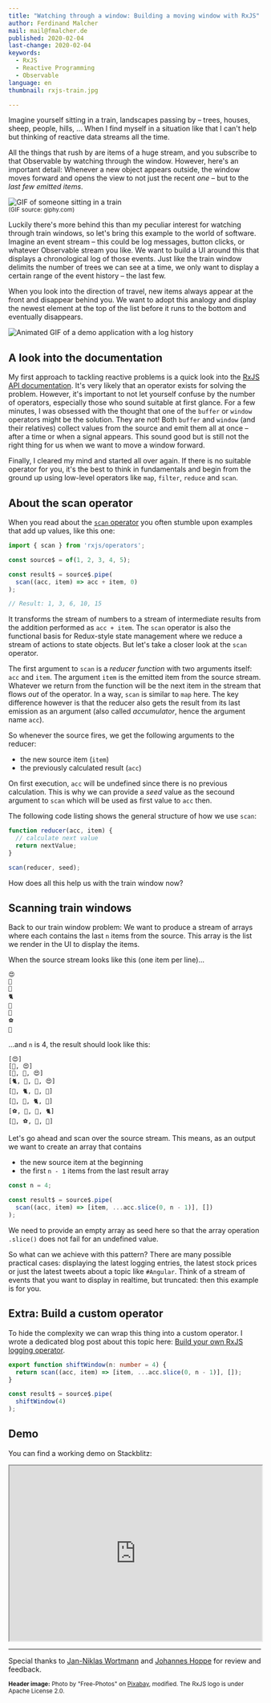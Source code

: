 ```yaml
---
title: "Watching through a window: Building a moving window with RxJS"
author: Ferdinand Malcher
mail: mail@fmalcher.de
published: 2020-02-04
last-change: 2020-02-04
keywords:
  - RxJS
  - Reactive Programming
  - Observable
language: en
thumbnail: rxjs-train.jpg

---
```


Imagine yourself sitting in a train, landscapes passing by – trees, houses, sheep, people, hills, ...
When I find myself in a situation like that I can't help but thinking of reactive data streams all the time.

All the things that rush by are items of a huge stream, and you subscribe to that Observable by watching through the window.
However, here's an important detail: Whenever a new object appears outside, the window moves forward and opens the view to not just the recent *one* – but to the *last few emitted items*.

![GIF of someone sitting in a train](train.gif)
<br><small>(GIF source: giphy.com)</small>

Luckily there's more behind this than my peculiar interest for watching through train windows, so let's bring this example to the world of software.
Imagine an event stream – this could be log messages, button clicks, or whatever Observable stream you like.
We want to build a UI around this that displays a chronological log of those events.
Just like the train window delimits the number of trees we can see at a time, we only want to display a certain range of the event history – the last few.

When you look into the direction of travel, new items always appear at the front and disappear behind you. We want to adopt this analogy and display the newest element at the top of the list before it runs to the bottom and eventually disappears.

![Animated GIF of a demo application with a log history](loghistory.gif)


## A look into the documentation

My first approach to tackling reactive problems is a quick look into the [RxJS API documentation](https://rxjs.dev/api).
It's very likely that an operator exists for solving the problem.
However, it's important to not let yourself confuse by the number of operators, especially those who sound suitable at first glance.
For a few minutes, I was obsessed with the thought that one of the `buffer` or `window` operators might be the solution.
They are not! Both `buffer` and `window` (and their relatives) collect values from the source and emit them all at once – after a time or when a signal appears.
This sound good but is still not the right thing for us when we want to move a window forward.

Finally, I cleared my mind and started all over again.
If there is no suitable operator for you, it's the best to think in fundamentals and begin from the ground up using low-level operators like `map`, `filter`, `reduce` and `scan`.

## About the scan operator

When you read about the [`scan` operator](https://rxjs.dev/api/operators/scan) you often stumble upon examples that add up values, like this one:

```ts
import { scan } from 'rxjs/operators';

const source$ = of(1, 2, 3, 4, 5);

const result$ = source$.pipe(
  scan((acc, item) => acc + item, 0)
);

// Result: 1, 3, 6, 10, 15
```

It transforms the stream of numbers to a stream of intermediate results from the addition performed as `acc + item`.
The `scan` operator is also the functional basis for Redux-style state management where we reduce a stream of actions to state objects.
But let's take a closer look at the `scan` operator.

The first argument to `scan` is a *reducer function* with two arguments itself: `acc` and `item`.
The argument `item` is the emitted item from the source stream.
Whatever we return from the function will be the next item in the stream that flows *out* of the operator.
In a way, `scan` is similar to `map` here.
The key difference however is that the reducer also gets the result from its last emission as an argument (also called *accumulator*, hence the argument name `acc`).

So whenever the source fires, we get the following arguments to the reducer:

- the new source item (`item`)
- the previously calculated result (`acc`)

On first execution, `acc` will be undefined since there is no previous calculation.
This is why we can provide a *seed* value as the secound argument to `scan` which will be used as first value to `acc` then.

The following code listing shows the general structure of how we use `scan`:

```ts
function reducer(acc, item) {
  // calculate next value
  return nextValue;
}

scan(reducer, seed);
```

How does all this help us with the train window now?

## Scanning train windows

Back to our train window problem: We want to produce a stream of arrays where each contains the last `n` items from the source.
This array is the list we render in the UI to display the items.

When the source stream looks like this (one item per line)...

```
😍
🦊
🍓
🐈
🍕
🐙
⚽️
🐳
```

...and `n` is 4, the result should look like this:

```
[😍]
[🦊, 😍]
[🍓, 🦊, 😍]
[🐈, 🍓, 🦊, 😍]
[🍕, 🐈, 🍓, 🦊]
[🐙, 🍕, 🐈, 🍓]
[⚽️, 🐙, 🍕, 🐈]
[🐳, ⚽️, 🐙, 🍕]
```


Let's go ahead and scan over the source stream.
This means, as an output we want to create an array that contains
- the new source item at the beginning
- the first `n - 1` items from the last result array


```ts
const n = 4;

const result$ = source$.pipe(
  scan((acc, item) => [item, ...acc.slice(0, n - 1)], [])
);
```

We need to provide an empty array as seed here so that the array operation `.slice()` does not fail for an undefined value.

So what can we achieve with this pattern? There are many possible practical cases: displaying the latest logging entries, the latest stock prices or just the latest tweets about a topic like `#Angular`.
Think of a stream of events that you want to display in realtime, but truncated: then this example is for you.


## Extra: Build a custom operator

To hide the complexity we can wrap this thing into a custom operator.
I wrote a dedicated blog post about this topic here: [Build your own RxJS logging operator](https://angular.schule/blog/2018-02-rxjs-own-log-operator).

```ts
export function shiftWindow(n: number = 4) {
  return scan((acc, item) => [item, ...acc.slice(0, n - 1)], []);
}
```

```ts
const result$ = source$.pipe(
  shiftWindow(4)
);
```



## Demo

You can find a working demo on Stackblitz:

<iframe style="width:100%; height: 25em" src="https://stackblitz.com/edit/angular-train-window?ctl=1&embed=1&file=src/app/app.component.ts"></iframe>


-------

Special thanks to [Jan-Niklas Wortmann](https://twitter.com/niklas_wortmann) and [Johannes Hoppe](https://twitter.com/JohannesHoppe) for review and feedback.


<small>**Header image:** Photo by "Free-Photos" on <a href="https://pixabay.com/de/photos/zug-wagen-fenster-eisenbahn-569323/">Pixabay</a>, modified. The RxJS logo is under Apache License 2.0.
</small>